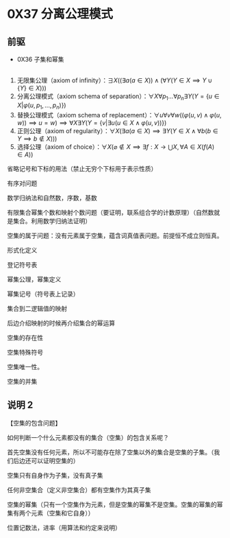 # 0X37 分离公理模式

## 前驱

* 0X36 子集和幂集

## 


1. 无限集公理（axiom of infinity）：$\exists X ((\exists a(a\in X))\wedge(\forall Y(Y\in X \implies Y\cup \{Y\}\in X)))$
1. 分离公理模式（axiom schema of separation）：$\forall X \forall p_1 ...\forall p_n \exists Y(Y=\{u\in X|\varphi (u,p_1,...,p_n)\})$
1. 替换公理模式（axiom schema of replacement）：$\forall u \forall v \forall w((\varphi(u,v)\wedge \varphi(u,w))\implies u=w)\implies \forall X \exists Y(Y=\{v | \exists u(u\in X \wedge \varphi(u,v))\})$
1. 正则公理（axiom of regularity）：$\forall X (\exists a(a\in X)\implies \exists Y(Y\in X \wedge \forall b (b\in Y \implies b \notin X)))$
1. 选择公理（axiom of choice）：$\forall X (\varnothing \notin X \implies \exists f :X\rightarrow\bigcup X ,\forall A\in X(f(A)\in A))$

省略记号和下标的用法（禁止无穷个下标用于表示性质）

有序对问题

数学归纳法和自然数，序数，基数


有限集合幂集个数和映射个数问题（要证明，联系组合学的计数原理）（自然数就是集合。利用数学归纳法证明）

空集的属于问题：没有元素属于空集，蕴含词真值表问题。前提恒不成立则恒真。


形式化定义

登记符号表

幂集公理，幂集定义

幂集记号（符号表上记录）

集合到二逻辑值的映射

后边介绍映射的时候再介绍集合的幂运算

空集的存在性

空集特殊符号

空集唯一性。

空集的并集

## 说明 2

【空集的包含问题】

如何判断一个什么元素都没有的集合（空集）的包含关系呢？

首先空集没有任何元素，所以不可能存在除了空集以外的集合是空集的子集。（我们后边还可以证明空集的）

空集只有自身作为子集，没有真子集

任何非空集合（定义非空集合）都有空集作为其真子集

空集的幂集（只有一个空集作为元素，但是空集的幂集不是空集。空集的幂集的幂集有两个元素（空集和它自身））


位置记数法，进率（用算法和约定来说明）